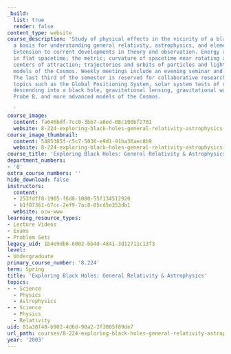 ```yaml
---
_build:
  list: true
  render: false
content_type: website
course_description: 'Study of physical effects in the vicinity of a black hole as
  a basis for understanding general relativity, astrophysics, and elements of cosmology.
  Extension to current developments in theory and observation. Energy and momentum
  in flat spacetime; the metric; curvature of spacetime near rotating and nonrotating
  centers of attraction; trajectories and orbits of particles and light; elementary
  models of the Cosmos. Weekly meetings include an evening seminar and recitation.
  The last third of the semester is reserved for collaborative research projects on
  topics such as the Global Positioning System, solar system tests of relativity,
  descending into a black hole, gravitational lensing, gravitational waves, Gravity
  Probe B, and more advanced models of the Cosmos.

  '
course_image:
  content: fa646bdf-7cc0-3bb7-a8ed-08c100bf2701
  website: 8-224-exploring-black-holes-general-relativity-astrophysics-spring-2003
course_image_thumbnail:
  content: 5485385f-c5c7-5036-e9d1-91ba36aec8b9
  website: 8-224-exploring-black-holes-general-relativity-astrophysics-spring-2003
course_title: 'Exploring Black Holes: General Relativity & Astrophysics'
department_numbers:
- '8'
extra_course_numbers: ''
hide_download: false
instructors:
  content:
  - 253fdff8-1905-f6d8-1080-55f134512920
  - b1f87361-67cc-2ef9-7ac8-85cd5e353db1
  website: ocw-www
learning_resource_types:
- Lecture Videos
- Exams
- Problem Sets
legacy_uid: 1b4e9db6-6002-bb4d-4841-3d12711c13f3
level:
- Undergraduate
primary_course_number: '8.224'
term: Spring
title: 'Exploring Black Holes: General Relativity & Astrophysics'
topics:
- - Science
  - Physics
  - Astrophysics
- - Science
  - Physics
  - Relativity
uid: 81a38f48-b902-4d6d-90a2-2f3005f89de7
url_path: courses/8-224-exploring-black-holes-general-relativity-astrophysics-spring-2003
year: '2003'
---
```

